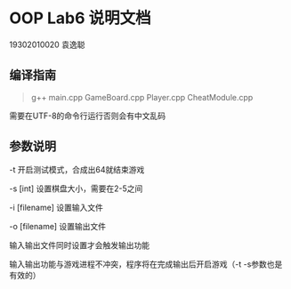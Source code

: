 # OOP Lab6 说明文档

19302010020 袁逸聪

## 编译指南

>g++ main.cpp GameBoard.cpp Player.cpp CheatModule.cpp

需要在UTF-8的命令行运行否则会有中文乱码

## 参数说明

-t 开启测试模式，合成出64就结束游戏

-s [int] 设置棋盘大小，需要在2-5之间

-i [filename] 设置输入文件

-o [filename] 设置输出文件

输入输出文件同时设置才会触发输出功能

输入输出功能与游戏进程不冲突，程序将在完成输出后开启游戏（-t -s参数也是有效的）
